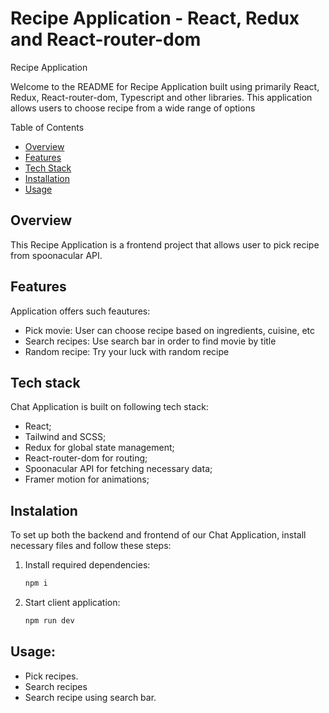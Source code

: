 # Recipe Application - React, Redux and React-router-dom

Recipe Application

Welcome to the README for Recipe Application built using primarily React, Redux, React-router-dom, Typescript and other libraries.
This application allows users to choose recipe  from a wide range of options 

Table of Contents

 - [Overview](#overview)
- [Features](#features)
- [Tech Stack](#tech-stack)
- [Installation](#installation)
- [Usage](#usage)

## Overview
This Recipe Application is a frontend project that allows user to pick recipe from spoonacular API.


## Features 
Application offers such feautures: 
 -   Pick movie:
      User can choose recipe based on ingredients, cuisine, etc
-    Search recipes:
      Use search bar in order to find movie by title
-   Random recipe:
     Try your luck with random recipe
## Tech stack
      
Chat Application is built on following tech stack:
  - React;
  - Tailwind and SCSS;
  - Redux for global state management;
  - React-router-dom for routing;
  - Spoonacular API for fetching necessary data;
  - Framer motion for animations;


## Instalation
To set up both the backend and frontend of our Chat Application, install necessary files and follow these steps:
  1. Install required dependencies:
     ```bash
     npm i
  2. Start client application:
     ```bash
     npm run dev

## Usage: 
  - Pick recipes.
  - Search recipes
  - Search recipe using search bar.


